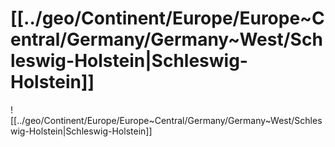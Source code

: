 # [[../geo/Continent/Europe/Europe~Central/Germany/Germany~West/Schleswig-Holstein|Schleswig-Holstein]] 

![[../geo/Continent/Europe/Europe~Central/Germany/Germany~West/Schleswig-Holstein|Schleswig-Holstein]] 

